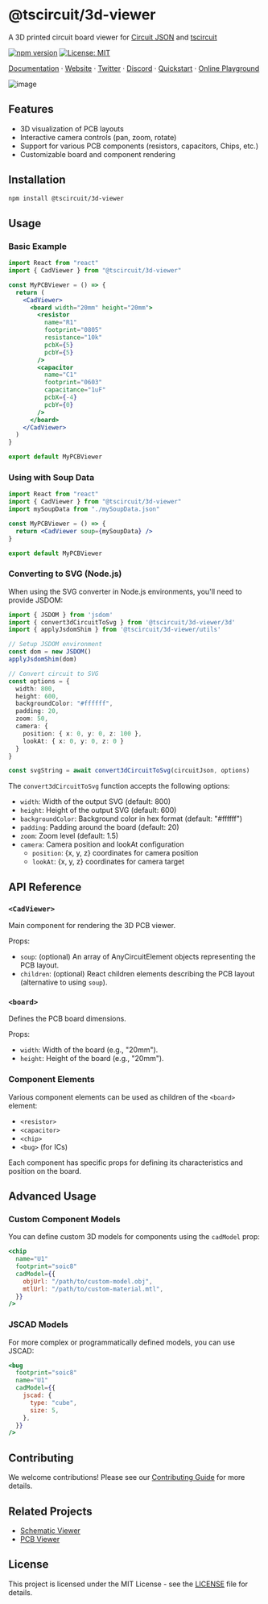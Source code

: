 # @tscircuit/3d-viewer

A 3D printed circuit board viewer for [Circuit JSON](https://github.com/tscircuit/circuit-json) and [tscircuit](https://github.com/tscircuit/tscircuit)

[![npm version](https://badge.fury.io/js/%40tscircuit%2F3d-viewer.svg)](https://badge.fury.io/js/%40tscircuit%2F3d-viewer)
[![License: MIT](https://img.shields.io/badge/License-MIT-yellow.svg)](https://opensource.org/licenses/MIT)

[Documentation](https://docs.tscircuit.com) &middot; [Website](https://tscircuit.com) &middot; [Twitter](https://x.com/tscircuit) &middot; [Discord](https://tscircuit.com/community/join-redirect) &middot; [Quickstart](https://docs.tscircuit.com/quickstart) &middot; [Online Playground](https://tscircuit.com/playground)

![image](https://github.com/user-attachments/assets/107624fc-f3e5-4652-a90e-a5462afa6fbe)

## Features

- 3D visualization of PCB layouts
- Interactive camera controls (pan, zoom, rotate)
- Support for various PCB components (resistors, capacitors, Chips, etc.)
- Customizable board and component rendering

## Installation

```bash
npm install @tscircuit/3d-viewer
```

## Usage

### Basic Example

```jsx
import React from "react"
import { CadViewer } from "@tscircuit/3d-viewer"

const MyPCBViewer = () => {
  return (
    <CadViewer>
      <board width="20mm" height="20mm">
        <resistor
          name="R1"
          footprint="0805"
          resistance="10k"
          pcbX={5}
          pcbY={5}
        />
        <capacitor
          name="C1"
          footprint="0603"
          capacitance="1uF"
          pcbX={-4}
          pcbY={0}
        />
      </board>
    </CadViewer>
  )
}

export default MyPCBViewer
```

### Using with Soup Data

```jsx
import React from "react"
import { CadViewer } from "@tscircuit/3d-viewer"
import mySoupData from "./mySoupData.json"

const MyPCBViewer = () => {
  return <CadViewer soup={mySoupData} />
}

export default MyPCBViewer
```

### Converting to SVG (Node.js)

When using the SVG converter in Node.js environments, you'll need to provide JSDOM:

```typescript
import { JSDOM } from 'jsdom'
import { convert3dCircuitToSvg } from '@tscircuit/3d-viewer/3d'
import { applyJsdomShim } from '@tscircuit/3d-viewer/utils'

// Setup JSDOM environment
const dom = new JSDOM()
applyJsdomShim(dom)

// Convert circuit to SVG
const options = {
  width: 800,
  height: 600,
  backgroundColor: "#ffffff",
  padding: 20,
  zoom: 50,
  camera: {
    position: { x: 0, y: 0, z: 100 },
    lookAt: { x: 0, y: 0, z: 0 }
  }
}

const svgString = await convert3dCircuitToSvg(circuitJson, options)
```

The `convert3dCircuitToSvg` function accepts the following options:
- `width`: Width of the output SVG (default: 800)
- `height`: Height of the output SVG (default: 600)
- `backgroundColor`: Background color in hex format (default: "#ffffff")
- `padding`: Padding around the board (default: 20)
- `zoom`: Zoom level (default: 1.5)
- `camera`: Camera position and lookAt configuration
  - `position`: {x, y, z} coordinates for camera position
  - `lookAt`: {x, y, z} coordinates for camera target

## API Reference

### `<CadViewer>`

Main component for rendering the 3D PCB viewer.

Props:

- `soup`: (optional) An array of AnyCircuitElement objects representing the PCB layout.
- `children`: (optional) React children elements describing the PCB layout (alternative to using `soup`).

### `<board>`

Defines the PCB board dimensions.

Props:

- `width`: Width of the board (e.g., "20mm").
- `height`: Height of the board (e.g., "20mm").

### Component Elements

Various component elements can be used as children of the `<board>` element:

- `<resistor>`
- `<capacitor>`
- `<chip>`
- `<bug>` (for ICs)

Each component has specific props for defining its characteristics and position on the board.

## Advanced Usage

### Custom Component Models

You can define custom 3D models for components using the `cadModel` prop:

```jsx
<chip
  name="U1"
  footprint="soic8"
  cadModel={{
    objUrl: "/path/to/custom-model.obj",
    mtlUrl: "/path/to/custom-material.mtl",
  }}
/>
```

### JSCAD Models

For more complex or programmatically defined models, you can use JSCAD:

```jsx
<bug
  footprint="soic8"
  name="U1"
  cadModel={{
    jscad: {
      type: "cube",
      size: 5,
    },
  }}
/>
```

## Contributing

We welcome contributions! Please see our [Contributing Guide](CONTRIBUTING.md) for more details.

## Related Projects

- [Schematic Viewer](https://github.com/tscircuit/schematic-viewer)
- [PCB Viewer](https://github.com/tscircuit/pcb-viewer)

## License

This project is licensed under the MIT License - see the [LICENSE](LICENSE) file for details.
